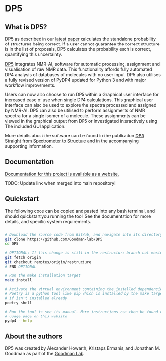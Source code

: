 # DP5

## What is DP5?

DP5 as described in our [latest paper](https://doi.org/10.1039/D1SC04406K) calculates the standalone
probability of structures being correct. If a user cannot guarantee the correct structure is in the list of proposals,
DP5 calculates the probability each is correct, quantifying this uncertainty.

[DP5](https://doi.org/10.1039/D1SC04406K) integrates NMR-AI, software for automatic processing, assignment
and visualisation of raw NMR data. This functionality affords fully automated DP4 analysis of databases of molecules
with no user input. DP5 also utilises a fully revised version of PyDP4 updated for Python 3 and with major workflow
improvements.

Users can now also choose to run DP5 within a Graphical user interface for increased ease of use when single DP4
calculations. This graphical user interface can also be used to explore the spectra processed and assigned by NMR-AI.
DP5 can also be utilised to perform assignments of NMR spectra for a single isomer of a molecule. These assignments
can be viewed in the graphical output from DP5 or investigated interactively using The included GUI application.

More details about the software can be found in the publication
[DP5 Straight from Spectrometer to Structure](https://doi.org/10.1039/D1SC04406K) and in the accompanying
supporting information.

## Documentation

[Documentation for this project is available as a website.](https://www.edmundgoodman.co.uk/DP5/)

TODO: Update link when merged into main repository!


## Quickstart

The following code can be copied and pasted into any bash terminal,
and should quickstart you running the tool. See the documentation for
more details, and specific system requirements.

```bash

# Download the source code from GitHub, and navigate into its directory
git clone https://github.com/Goodman-lab/DP5
cd DP5

# OPTIONAL; If this change is still in the restructure branch not master
git fetch origin
git checkout remotes/origin/restructure
# END OPTIONAL

# Run the make installation target
make install

# Activate the virtual environment containing the installed dependencies.
# Poetry is a python tool like pip which is installed by the make target if
# if isn't installed already
poetry shell

# Run the tool to see its manual. More instructions can then be found on the
# usage page on this website
pydp4 --help
```

## About the authors

DP5 was created by Alexander Howarth, Kristaps Ermanis, and Jonathan M. Goodman as part of the
[Goodman Lab](https://github.com/Goodman-lab/).
